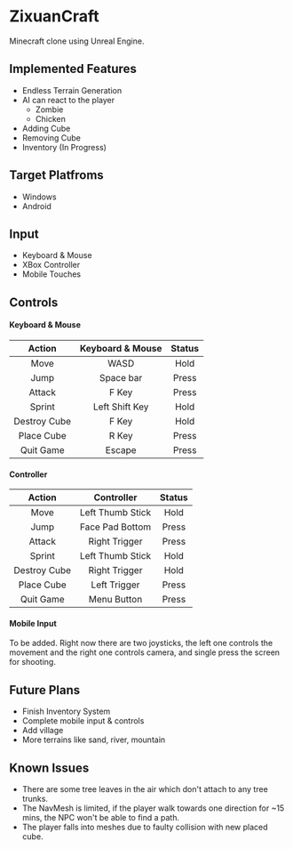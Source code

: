 # ZixuanCraft
Minecraft clone using Unreal Engine.

## Implemented Features
- Endless Terrain Generation
- AI can react to the player
    - Zombie
    - Chicken
- Adding Cube
- Removing Cube
- Inventory (In Progress)

## Target Platfroms
- Windows
- Android

## Input
- Keyboard & Mouse
- XBox Controller
- Mobile Touches

## Controls
#### Keyboard & Mouse
| Action        | Keyboard & Mouse   | Status             |
|:-------------:| :-----------------:|:------------------:|
| Move          | WASD               | Hold               |
| Jump          | Space bar          | Press              |
| Attack        | F Key              | Press              |
| Sprint        | Left Shift Key     | Hold               |
| Destroy Cube  | F Key              | Hold               |
| Place Cube    | R Key              | Press              |
| Quit Game     | Escape             | Press              |

#### Controller
| Action        | Controller         | Status             |
|:-------------:|:------------------:|:------------------:|
| Move          | Left Thumb Stick   | Hold               |
| Jump          | Face Pad Bottom    | Press              |
| Attack        | Right Trigger      | Press              |
| Sprint        | Left Thumb Stick   | Hold               |
| Destroy Cube  | Right Trigger      | Hold               |
| Place Cube    | Left Trigger       | Press              |
| Quit Game     | Menu Button        | Press              |

#### Mobile Input
To be added. Right now there are two joysticks, the left one controls the movement and the right one controls camera, and single press the screen for shooting.

## Future Plans
- Finish Inventory System
- Complete mobile input & controls
- Add village
- More terrains like sand, river, mountain

## Known Issues
- There are some tree leaves in the air which don't attach to any tree trunks.
- The NavMesh is limited, if the player walk towards one direction for ~15 mins, the NPC won't be able to find a path.
- The player falls into meshes due to faulty collision with new placed cube.
